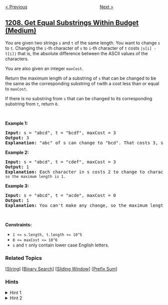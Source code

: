 <!--|This file generated by command(leetcode description); DO NOT EDIT.    |-->
<!--+----------------------------------------------------------------------+-->
<!--|@author    openset <openset.wang@gmail.com>                           |-->
<!--|@link      https://github.com/openset                                 |-->
<!--|@home      https://github.com/openset/leetcode                        |-->
<!--+----------------------------------------------------------------------+-->

[< Previous](../unique-number-of-occurrences "Unique Number of Occurrences")
　　　　　　　　　　　　　　　　
[Next >](../remove-all-adjacent-duplicates-in-string-ii "Remove All Adjacent Duplicates in String II")

## [1208. Get Equal Substrings Within Budget (Medium)](https://leetcode.com/problems/get-equal-substrings-within-budget "尽可能使字符串相等")

<p>You are given two strings <code>s</code> and <code>t</code> of the same length. You want to change <code>s</code> to <code>t</code>. Changing the <code>i</code>-th character of <code>s</code> to <code>i</code>-th character of <code>t</code> costs <code>|s[i] - t[i]|</code> that is, the absolute difference between the ASCII values of the characters.</p>

<p>You are also given an integer <code>maxCost</code>.</p>

<p>Return the maximum length of a substring of <code>s</code> that can be changed to be the same as the corresponding substring of <code>t</code>with a cost less than or equal to <code>maxCost</code>.</p>

<p>If there is no substring from&nbsp;<code>s</code> that can be changed to its corresponding substring from <code>t</code>, return <code>0</code>.</p>

<p>&nbsp;</p>
<p><strong>Example 1:</strong></p>

<pre>
<strong>Input:</strong> s = &quot;abcd&quot;, t = &quot;bcdf&quot;, maxCost = 3
<strong>Output:</strong> 3
<strong>Explanation: </strong>&quot;abc&quot; of s can change to &quot;bcd&quot;. That costs 3, so the maximum length is 3.</pre>

<p><strong>Example 2:</strong></p>

<pre>
<strong>Input:</strong> s = &quot;abcd&quot;, t = &quot;cdef&quot;, maxCost = 3
<strong>Output:</strong> 1
<strong>Explanation: </strong>Each character in s costs 2 to change to charactor in <code>t, so the maximum length is 1.</code>
</pre>

<p><strong>Example 3:</strong></p>

<pre>
<strong>Input:</strong> s = &quot;abcd&quot;, t = &quot;acde&quot;, maxCost = 0
<strong>Output:</strong> 1
<strong>Explanation: </strong>You can&#39;t make any change, so the maximum length is 1.
</pre>

<p>&nbsp;</p>
<p><strong>Constraints:</strong></p>

<ul>
	<li><code>1 &lt;= s.length, t.length &lt;= 10^5</code></li>
	<li><code>0 &lt;= maxCost &lt;= 10^6</code></li>
	<li><code>s</code> and&nbsp;<code>t</code> only contain lower case English letters.</li>
</ul>

### Related Topics
  [[String](../../tag/string/README.md)]
  [[Binary Search](../../tag/binary-search/README.md)]
  [[Sliding Window](../../tag/sliding-window/README.md)]
  [[Prefix Sum](../../tag/prefix-sum/README.md)]

### Hints
<details>
<summary>Hint 1</summary>
Calculate the differences between a[i] and b[i].
</details>

<details>
<summary>Hint 2</summary>
Use a sliding window to track the longest valid substring.
</details>
